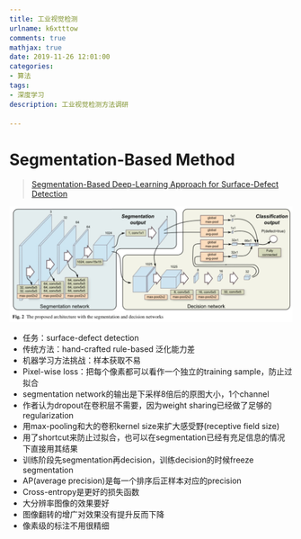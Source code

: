 ```yaml
---
title: 工业视觉检测
urlname: k6xtttow
comments: true
mathjax: true
date: 2019-11-26 12:01:00
categories:
- 算法
tags:
- 深度学习
description: 工业视觉检测方法调研

---
```


# Segmentation-Based Method

> [Segmentation-Based Deep-Learning Approach for Surface-Defect Detection](https://arxiv.org/abs/1903.08536)

![architecture](/images/工业视觉检测/architecture.jpg)

- 任务：surface-defect detection
- 传统方法：hand-crafted rule-based 泛化能力差
- 机器学习方法挑战：样本获取不易
- Pixel-wise loss：把每个像素都可以看作一个独立的training sample，防止过拟合
- segmentation network的输出是下采样8倍后的原图大小，1个channel
- 作者认为dropout在卷积层不需要，因为weight sharing已经做了足够的regularization
- 用max-pooling和大的卷积kernel size来扩大感受野(receptive field size)
- 用了shortcut来防止过拟合，也可以在segmentation已经有充足信息的情况下直接用其结果
- 训练阶段先segmentation再decision，训练decision的时候freeze segmentation
- AP(average precision)是每一个排序后正样本对应的precision
- Cross-entropy是更好的损失函数
- 大分辨率图像的效果要好
- 图像翻转的增广对效果没有提升反而下降
- 像素级的标注不用很精细